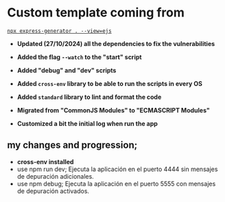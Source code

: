 # Custom template coming from

[`npx express-generator . --view=ejs`](https://www.npmjs.com/package/express-generator)

- **Updated (27/10/2024) all the dependencies to fix the vulnerabilities**

- **Added the flag `--watch` to the "start" script**

- **Added "debug" and "dev" scripts**

- **Added `cross-env` library to be able to run the scripts in every OS**

- **Added `standard` library to lint and format the code**

- **Migrated from "CommonJS Modules" to "ECMASCRIPT Modules"**

- **Customized a bit the initial log when run the app**

## my changes and progression;

- **cross-env installed**
- use npm run dev; Ejecuta la aplicación en el puerto 4444 sin mensajes de depuración adicionales.
- use npm debug;  Ejecuta la aplicación en el puerto 5555 con mensajes de depuración activados.
